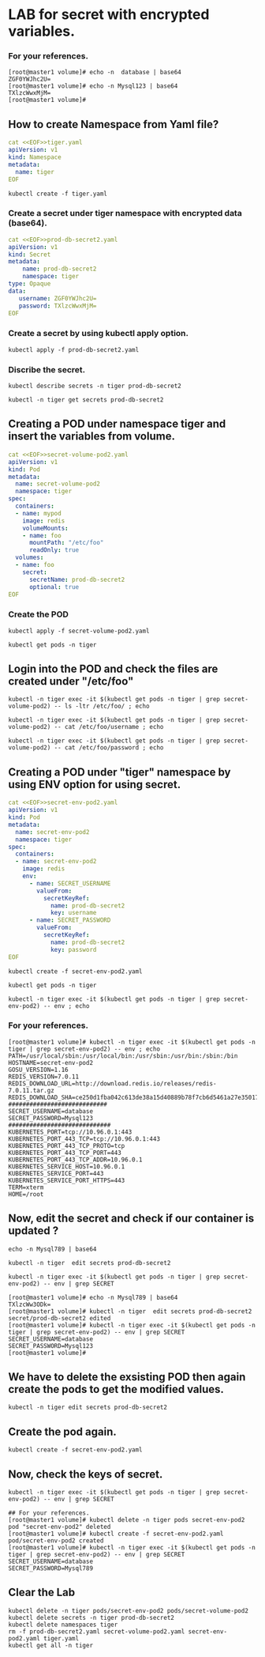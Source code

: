 # LAB for secret with encrypted variables.   

### For your references. 
```
[root@master1 volume]# echo -n  database | base64 
ZGF0YWJhc2U=
[root@master1 volume]# echo -n Mysql123 | base64 
TXlzcWwxMjM=
[root@master1 volume]# 
```

## How to create Namespace from Yaml file?
```yaml 
cat <<EOF>>tiger.yaml
apiVersion: v1
kind: Namespace
metadata:
  name: tiger
EOF
```
```
kubectl create -f tiger.yaml
```
### Create a secret under tiger namespace with encrypted data (base64).

```yaml
cat <<EOF>>prod-db-secret2.yaml
apiVersion: v1 
kind: Secret 
metadata: 
    name: prod-db-secret2
    namespace: tiger
type: Opaque 
data: 
   username: ZGF0YWJhc2U=
   password: TXlzcWwxMjM=
EOF
```
### Create a secret by using kubectl apply option.
```
kubectl apply -f prod-db-secret2.yaml
```

### Discribe the secret.
```
kubectl describe secrets -n tiger prod-db-secret2
```

```
kubectl -n tiger get secrets prod-db-secret2
```




## Creating a POD under namespace tiger and insert the variables from volume.
```yaml
cat <<EOF>>secret-volume-pod2.yaml
apiVersion: v1
kind: Pod
metadata:
  name: secret-volume-pod2
  namespace: tiger
spec:
  containers:
  - name: mypod
    image: redis
    volumeMounts:
    - name: foo
      mountPath: "/etc/foo"
      readOnly: true
  volumes:
  - name: foo
    secret:
      secretName: prod-db-secret2
      optional: true
EOF
```
### Create the POD
```
kubectl apply -f secret-volume-pod2.yaml
```
```
kubectl get pods -n tiger
```

## Login into the POD and check the files are created under "/etc/foo"
```
kubectl -n tiger exec -it $(kubectl get pods -n tiger | grep secret-volume-pod2) -- ls -ltr /etc/foo/ ; echo
```

```
kubectl -n tiger exec -it $(kubectl get pods -n tiger | grep secret-volume-pod2) -- cat /etc/foo/username ; echo
```
```
kubectl -n tiger exec -it $(kubectl get pods -n tiger | grep secret-volume-pod2) -- cat /etc/foo/password ; echo
```

## Creating a POD under "tiger" namespace by using ENV option for using secret.
```yaml
cat <<EOF>>secret-env-pod2.yaml	  
apiVersion: v1 
kind: Pod 
metadata: 
  name: secret-env-pod2
  namespace: tiger
spec: 
  containers: 
  - name: secret-env-pod2
    image: redis 
    env: 
      - name: SECRET_USERNAME 
        valueFrom: 
          secretKeyRef: 
            name: prod-db-secret2
            key: username 
      - name: SECRET_PASSWORD 
        valueFrom: 
          secretKeyRef: 
            name: prod-db-secret2
            key: password
EOF
```
```
kubectl create -f secret-env-pod2.yaml
```

```
kubectl get pods -n tiger
```

```
kubectl -n tiger exec -it $(kubectl get pods -n tiger | grep secret-env-pod2) -- env ; echo
```

### For your references.
```
[root@master1 volume]# kubectl -n tiger exec -it $(kubectl get pods -n tiger | grep secret-env-pod2) -- env ; echo
PATH=/usr/local/sbin:/usr/local/bin:/usr/sbin:/usr/bin:/sbin:/bin
HOSTNAME=secret-env-pod2
GOSU_VERSION=1.16
REDIS_VERSION=7.0.11
REDIS_DOWNLOAD_URL=http://download.redis.io/releases/redis-7.0.11.tar.gz
REDIS_DOWNLOAD_SHA=ce250d1fba042c613de38a15d40889b78f7cb6d5461a27e35017ba39b07221e3
############################
SECRET_USERNAME=database
SECRET_PASSWORD=Mysql123
#############################
KUBERNETES_PORT=tcp://10.96.0.1:443
KUBERNETES_PORT_443_TCP=tcp://10.96.0.1:443
KUBERNETES_PORT_443_TCP_PROTO=tcp
KUBERNETES_PORT_443_TCP_PORT=443
KUBERNETES_PORT_443_TCP_ADDR=10.96.0.1
KUBERNETES_SERVICE_HOST=10.96.0.1
KUBERNETES_SERVICE_PORT=443
KUBERNETES_SERVICE_PORT_HTTPS=443
TERM=xterm
HOME=/root
```

## Now, edit the secret and check if our container is updated ?
```
echo -n Mysql789 | base64 
```
```
kubectl -n tiger  edit secrets prod-db-secret2
```
```
kubectl -n tiger exec -it $(kubectl get pods -n tiger | grep secret-env-pod2) -- env | grep SECRET
```

```
[root@master1 volume]# echo -n Mysql789 | base64 
TXlzcWw3ODk=
[root@master1 volume]# kubectl -n tiger  edit secrets prod-db-secret2 
secret/prod-db-secret2 edited
[root@master1 volume]# kubectl -n tiger exec -it $(kubectl get pods -n tiger | grep secret-env-pod2) -- env | grep SECRET
SECRET_USERNAME=database
SECRET_PASSWORD=Mysql123
[root@master1 volume]# 
```
## We have to delete the exsisting POD then again create the pods to get the modified values.

```
kubectl -n tiger edit secrets prod-db-secret2
```
## Create the pod again.
```
kubectl create -f secret-env-pod2.yaml
```
## Now, check the keys of secret.
```
kubectl -n tiger exec -it $(kubectl get pods -n tiger | grep secret-env-pod2) -- env | grep SECRET
```
```
## For your references.
[root@master1 volume]# kubectl delete -n tiger pods secret-env-pod2
pod "secret-env-pod2" deleted
[root@master1 volume]# kubectl create -f secret-env-pod2.yaml
pod/secret-env-pod2 created
[root@master1 volume]# kubectl -n tiger exec -it $(kubectl get pods -n tiger | grep secret-env-pod2) -- env | grep SECRET
SECRET_USERNAME=database
SECRET_PASSWORD=Mysql789
```
## Clear the Lab
```
kubectl delete -n tiger pods/secret-env-pod2 pods/secret-volume-pod2
kubectl delete secrets -n tiger prod-db-secret2
kubectl delete namespaces tiger
rm -f prod-db-secret2.yaml secret-volume-pod2.yaml secret-env-pod2.yaml tiger.yaml
kubectl get all -n tiger
```

